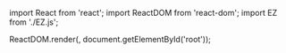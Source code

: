 import React from 'react';
import ReactDOM from 'react-dom';
import EZ from './EZ.js';

ReactDOM.render(<EZ />, document.getElementById('root'));
